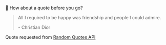📣 How about a quote before you go?

> All I required to be happy was friendship and people I could admire.
>
> <p>- Christian Dior</p>

Quote requested from [Random Quotes API](https://github.com/lukePeavey/quotable)
